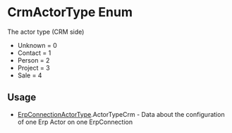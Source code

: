 <properties generated="1" SortOrder="990" />

# CrmActorType Enum

The actor type (CRM side)

* Unknown = 0
* Contact = 1
* Person = 2
* Project = 3
* Sale = 4

## Usage
* [ErpConnectionActorType](ErpConnectionActorType.md).ActorTypeCrm - Data about the configuration of one Erp Actor on one ErpConnection

